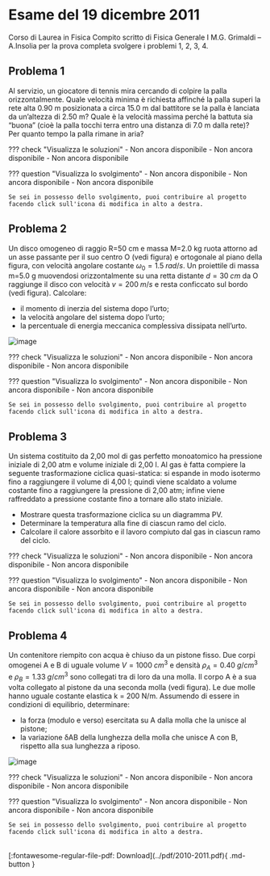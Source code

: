 # Esame del 19 dicembre 2011
Corso di Laurea in Fisica
Compito scritto di Fisica Generale I
M.G. Grimaldi – A.Insolia
per la prova completa svolgere i problemi 1, 2, 3, 4.

## Problema 1
Al servizio, un giocatore di tennis mira cercando di colpire la palla orizzontalmente. Quale velocità minima è richiesta affinché la palla superi la rete alta 0.90 m posizionata a circa 15.0 m dal battitore se la palla è lanciata da un’altezza di 2.50 m? Quale è la velocità massima perché la battuta sia “buona” (cioè la palla tocchi terra entro una distanza di 7.0 m dalla rete)? Per quanto tempo la palla rimane in aria?

??? check "Visualizza le soluzioni"
    - Non ancora disponibile
    - Non ancora disponibile
    - Non ancora disponibile

??? question "Visualizza lo svolgimento"
    - Non ancora disponibile
    - Non ancora disponibile
    - Non ancora disponibile
    
    Se sei in possesso dello svolgimento, puoi contribuire al progetto facendo click sull'icona di modifica in alto a destra.

## Problema 2
Un disco omogeneo di raggio R=50 cm e massa M=2.0 kg ruota attorno ad un asse passante per il suo centro O (vedi figura) e ortogonale al piano della figura, con velocità angolare costante $ω_0=1.5 \; rad/s$. Un proiettile di massa m=5.0 g muovendosi orizzontalmente su una retta distante $d=30 \; cm$ da O raggiunge il disco con velocità $v=200 \; m/s$ e resta conficcato sul bordo (vedi figura). Calcolare:

- il momento di inerzia del sistema dopo l’urto;
- la velocità angolare del sistema dopo l’urto;
- la percentuale di energia meccanica complessiva dissipata nell’urto.

![image](https://user-images.githubusercontent.com/77018886/153299266-5f0f1b30-cbf8-4090-b7df-f11c28c48618.png)

??? check "Visualizza le soluzioni"
    - Non ancora disponibile
    - Non ancora disponibile
    - Non ancora disponibile

??? question "Visualizza lo svolgimento"
    - Non ancora disponibile
    - Non ancora disponibile
    - Non ancora disponibile
    
    Se sei in possesso dello svolgimento, puoi contribuire al progetto facendo click sull'icona di modifica in alto a destra.

## Problema 3
Un sistema costituito da 2,00 mol di gas perfetto monoatomico ha pressione iniziale di 2,00 atm e volume iniziale di 2,00 l. Al gas è fatta compiere la seguente trasformazione ciclica quasi-statica: si espande in modo isotermo fino a raggiungere il volume di 4,00 l; quindi viene scaldato a volume costante fino a raggiungere la pressione di 2,00 atm; infine viene raffreddato a pressione costante fino a tornare allo stato iniziale.

- Mostrare questa trasformazione ciclica su un diagramma PV.
- Determinare la temperatura alla fine di ciascun ramo del ciclo.
- Calcolare il calore assorbito e il lavoro compiuto dal gas in ciascun ramo del ciclo.

??? check "Visualizza le soluzioni"
    - Non ancora disponibile
    - Non ancora disponibile
    - Non ancora disponibile

??? question "Visualizza lo svolgimento"
    - Non ancora disponibile
    - Non ancora disponibile
    - Non ancora disponibile
    
    Se sei in possesso dello svolgimento, puoi contribuire al progetto facendo click sull'icona di modifica in alto a destra.

## Problema 4
Un contenitore riempito con acqua è chiuso da un pistone fisso. Due corpi omogenei A e B di uguale volume $V = 1000 \; cm^3$ e densità $ρ_A = 0.40 \; g/cm^3$ e $ρ_B = 1.33 \; g/cm^3$ sono collegati tra di loro da una molla. Il corpo A è a sua volta collegato al pistone da una seconda molla (vedi figura). Le due molle hanno uguale costante elastica k = 200 N/m. Assumendo di essere in condizioni di equilibrio, determinare:

- la forza (modulo e verso) esercitata su A dalla molla che la unisce al pistone;
- la variazione δAB della lunghezza della molla che unisce A con B, rispetto alla sua lunghezza a riposo.

![image](https://user-images.githubusercontent.com/77018886/153299313-931812fa-08c2-4e87-8fbc-bb5884444193.png)

??? check "Visualizza le soluzioni"
    - Non ancora disponibile
    - Non ancora disponibile
    - Non ancora disponibile

??? question "Visualizza lo svolgimento"
    - Non ancora disponibile
    - Non ancora disponibile
    - Non ancora disponibile
    
    Se sei in possesso dello svolgimento, puoi contribuire al progetto facendo click sull'icona di modifica in alto a destra.

<br>
[:fontawesome-regular-file-pdf: Download](../pdf/2010-2011.pdf){ .md-button }